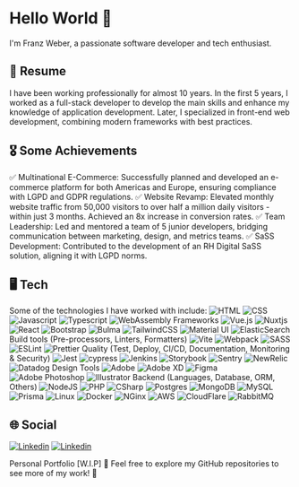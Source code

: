 # Hello World 👋
I'm Franz Weber, a passionate software developer and tech enthusiast.

## 🚀 Resume
I have been working professionally for almost 10 years. In the first 5 years, I worked as a full-stack developer to develop the main skills and enhance my knowledge of application development. Later, I specialized in front-end web development, combining modern frameworks with best practices.

## 🎖️ Some Achievements
✅ Multinational E-Commerce: Successfully planned and developed an e-commerce platform for both Americas and Europe, ensuring compliance with LGPD and GDPR regulations.
✅ Website Revamp: Elevated monthly website traffic from 50,000 visitors to over half a million daily visitors - within just 3 months. Achieved an 8x increase in conversion rates.
✅ Team Leadership: Led and mentored a team of 5 junior developers, bridging communication between marketing, design, and metrics teams.
✅ SaSS Development: Contributed to the development of an RH Digital SaSS solution, aligning it with LGPD norms.

## 🖥️ Tech
Some of the technologies I have worked with include:
 ![HTML](https://img.shields.io/badge/HTML5-E34F26?style=for-the-badge&logo=html5&logoColor=white) ![CSS](https://img.shields.io/badge/CSS3-1572B6?style=for-the-badge&logo=css3&logoColor=white) ![Javascript](https://img.shields.io/badge/JavaScript-323330?style=for-the-badge&logo=javascript&logoColor=F7DF1E) ![Typescript](https://img.shields.io/badge/TypeScript-007ACC?style=for-the-badge&logo=typescript&logoColor=white) ![WebAssembly](https://img.shields.io/badge/WebAssembly-654FF0?style=for-the-badge&logo=WebAssembly&logoColor=white) 
Frameworks 
![Vue.js](https://img.shields.io/badge/vuejs-%2335495e.svg?style=for-the-badge&logo=vuedotjs&logoColor=%234FC08D) ![Nuxtjs](https://img.shields.io/badge/Nuxt-002E3B?style=for-the-badge&logo=nuxtdotjs&logoColor=#00DC82) ![React](https://img.shields.io/badge/React-20232A?style=for-the-badge&logo=react&logoColor=61DAFB) ![Bootstrap](https://img.shields.io/badge/bootstrap-%238511FA.svg?style=for-the-badge&logo=bootstrap&logoColor=white) ![Bulma](https://img.shields.io/badge/bulma-00D0B1?style=for-the-badge&logo=bulma&logoColor=white) ![TailwindCSS](https://img.shields.io/badge/tailwindcss-%2338B2AC.svg?style=for-the-badge&logo=tailwind-css&logoColor=white) ![Material UI](https://img.shields.io/badge/Material%20UI-007FFF?style=for-the-badge&logo=mui&logoColor=white) ![ElasticSearch](https://img.shields.io/badge/Elastic_Search-005571?style=for-the-badge&logo=elasticsearch&logoColor=white)
Build tools (Pre-processors, Linters, Formatters)
![Vite](https://img.shields.io/badge/vite-%23646CFF.svg?style=for-the-badge&logo=vite&logoColor=white) ![Webpack](https://img.shields.io/badge/Webpack-8DD6F9?style=for-the-badge&logo=Webpack&logoColor=white)  ![SASS](https://img.shields.io/badge/SASS-hotpink.svg?style=for-the-badge&logo=SASS&logoColor=white) ![ESLint](https://img.shields.io/badge/ESLint-4B3263?style=for-the-badge&logo=eslint&logoColor=white) ![Prettier](https://img.shields.io/badge/prettier-1A2C34?style=for-the-badge&logo=prettier&logoColor=F7BA3E)
Quality (Test, Deploy, CI/CD, Documentation, Monitoring & Security) 
![Jest](https://img.shields.io/badge/-jest-%23C21325?style=for-the-badge&logo=jest&logoColor=white) ![cypress](https://img.shields.io/badge/Cypress-17202C?style=for-the-badge&logo=cypress&logoColor=white) ![Jenkins](https://img.shields.io/badge/jenkins-%232C5263.svg?style=for-the-badge&logo=jenkins&logoColor=white) ![Storybook](https://img.shields.io/badge/-Storybook-FF4785?style=for-the-badge&logo=storybook&logoColor=white) ![Sentry](https://img.shields.io/badge/Sentry-black?style=for-the-badge&logo=Sentry&logoColor=#362D59) ![NewRelic](https://img.shields.io/badge/NewRelic-1CE783?style=for-the-badge&logo=newrelic&logoColor=white) ![Datadog](https://img.shields.io/badge/DATADOG-632CA6?style=for-the-badge&logo=datadog&logoColor=white)
Design Tools
![Adobe](https://img.shields.io/badge/adobe-%23FF0000.svg?style=for-the-badge&logo=adobe&logoColor=white) ![Adobe XD](https://img.shields.io/badge/Adobe%20XD-470137?style=for-the-badge&logo=Adobe%20XD&logoColor=#FF61F6) ![Figma](https://img.shields.io/badge/figma-%23F24E1E.svg?style=for-the-badge&logo=figma&logoColor=white) ![Adobe Photoshop](https://img.shields.io/badge/adobe%20photoshop-%2331A8FF.svg?style=for-the-badge&logo=adobe%20photoshop&logoColor=white) ![Illustrator](https://img.shields.io/badge/Adobe%20Illustrator-FF9A00?style=for-the-badge&logo=adobe%20illustrator&logoColor=white)
Backend (Languages, Database, ORM, Others) 
![NodeJS](https://img.shields.io/badge/Node%20js-339933?style=for-the-badge&logo=nodedotjs&logoColor=white) ![PHP](https://img.shields.io/badge/PHP-777BB4?style=for-the-badge&logo=php&logoColor=white) ![CSharp](https://img.shields.io/badge/C%23-239120?style=for-the-badge&logo=csharp&logoColor=white) ![Postgres](https://img.shields.io/badge/postgres-%23316192.svg?style=for-the-badge&logo=postgresql&logoColor=white) ![MongoDB](https://img.shields.io/badge/MongoDB-%234ea94b.svg?style=for-the-badge&logo=mongodb&logoColor=white)  ![MySQL](https://img.shields.io/badge/mysql-4479A1.svg?style=for-the-badge&logo=mysql&logoColor=white) ![Prisma](https://img.shields.io/badge/Prisma-3982CE?style=for-the-badge&logo=Prisma&logoColor=white) ![Linux](https://img.shields.io/badge/Linux-FCC624?style=for-the-badge&logo=linux&logoColor=black) ![Docker](https://img.shields.io/badge/Docker-2CA5E0?style=for-the-badge&logo=docker&logoColor=white)  ![NGinx](https://img.shields.io/badge/Nginx-009639?style=for-the-badge&logo=nginx&logoColor=white)   ![AWS](https://img.shields.io/badge/Amazon_AWS-FF9900?style=for-the-badge&logo=amazonaws&logoColor=white) ![CloudFlare](https://img.shields.io/badge/Cloudflare-F38020?style=for-the-badge&logo=Cloudflare&logoColor=white) ![RabbitMQ](https://img.shields.io/badge/rabbitmq-%23FF6600.svg?&style=for-the-badge&logo=rabbitmq&logoColor=white)

## 🌐 Social
[![Linkedin](https://img.shields.io/badge/GitHub-100000?style=for-the-badge&logo=github&logoColor=white)](https://github.com/franz-weberp) [![Linkedin](https://img.shields.io/badge/LinkedIn-0077B5?style=for-the-badge&logo=linkedin&logoColor=white)](https://www.linkedin.com/in/franz-weber-pimentel/)

Personal Portfolio [W.I.P] 🚧
Feel free to explore my GitHub repositories to see more of my work! 🚀
